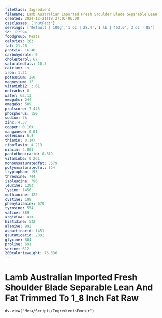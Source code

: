 ```yaml
---
fileClass: Ingredient
filename: Lamb Australian Imported Fresh Shoulder Blade Separable Lean And Fat Trimmed To 1_8 Inch Fat Raw
created: 2024-12-21T19:27:02-06:00
cssclasses: ['nutFact']
servings: ['Default | 100g','1 oz | 28.4','1 lb | 453.6','3 oz | 85']
id: 172594
foodgroup: Meats
calories: 262
fat: 21.28
protein: 16.48
carbohydrate: 0
cholesterol: 67
saturatedfats: 10.3
calcium: 19
iron: 1.21
potassium: 260
magnesium: 17
vitaminb12: 2.61
netcarbs: 0
water: 62.13
omega3s: 244
omega6s: 509
pralscore: 7.445
phosphorus: 150
sodium: 78
zinc: 4.37
copper: 0.109
manganese: 0.01
selenium: 6.9
thiamin: 0.107
riboflavin: 0.213
niacin: 4.004
pantothenicacid: 0.679
vitaminb6: 0.261
monounsaturatedfat: 8579
polyunsaturatedfat: 864
tryptophan: 193
threonine: 704
isoleucine: 796
leucine: 1282
lysine: 1456
methionine: 422
cystine: 198
phenylalanine: 670
tyrosine: 554
valine: 889
arginine: 978
histidine: 522
alanine: 992
asparticacid: 1451
glutamicacid: 2392
glycine: 804
proline: 691
serine: 612
200calorieweight: 76.336
---
```


# Lamb Australian Imported Fresh Shoulder Blade Separable Lean And Fat Trimmed To 1_8 Inch Fat Raw

```dataviewjs
dv.view("Meta/Scripts/IngredientsFooter")
```